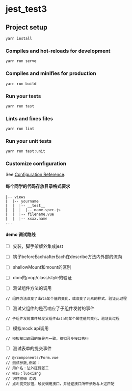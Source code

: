 # jest_test3

## Project setup
```
yarn install
```

### Compiles and hot-reloads for development
```
yarn run serve
```

### Compiles and minifies for production
```
yarn run build
```

### Run your tests
```
yarn run test
```

### Lints and fixes files
```
yarn run lint
```

### Run your unit tests
```
yarn run test:unit
```

### Customize configuration
See [Configuration Reference](https://cli.vuejs.org/config/).

#### 每个同学的代码存放目录格式要求

```
|-- views
|  |-- yourname
|  |  |-- __test__
|  |  |  |-- name.spec.js
|  |  |-- filename.vue
|  |  |-- xxxx.name
...
```

#### demo 调试路线

- [ ] 安装，脚手架额外集成jest

- [ ] 钩子beforeEach/afterEach在describe方法内外部的流向

- [ ] shallowMount和mount的区别

- [ ] dom的prop/class/style的验证



- [ ] 测试组件方法的调用

```
// 组件方法改变了data某个值的变化，或改变了元素的样式，验证此过程
```
- [ ] 测试父组件的是否响应了子组件发射的事件

```
// 子组件发射事件触发父组件data的某个属性值的变化，验证此过程
```
- [ ] 模拟mock api调用

```
// 模拟接口返回的值是否一致，模拟异步接口执行
```
- [ ] 测试表单的提交事件

```
// @/components/Form.vue
// 测试参数,例如：
// 用户名：法外狂徒张三
// 密码：luoxiang
// 记住密码 勾选
// 点击提交按钮，触发调用接口，并验证接口所带参数与上述匹配
```
